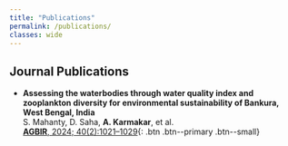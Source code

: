 ```yaml
---
title: "Publications"
permalink: /publications/
classes: wide
---
```


## Journal Publications

* **Assessing the waterbodies through water quality index and zooplankton diversity for environmental sustainability of Bankura, West Bengal, India**  
  S. Mahanty, D. Saha, **A. Karmakar**, et al.  
  [**AGBIR**, 2024; 40(2):1021–1029](https://www.abrinternationaljournal.org/articles/assessing-the-waterbodies-through-water-quality-index-and-zooplankton-diversity-for-environmental-sustainability-of-bankura-west-b-107437.html){: .btn .btn--primary .btn--small}

<!-- Future publications can be added below like this example -->

<!--
## Conference Papers

* **Title of Your Conference Paper**\\
  A. Karmakar, Co-author A, Co-author B\\
  [**Conference Name**](https://link-to-conference.org), Year  
  [paper](https://link-to-paper.com){: .btn .btn--primary .btn--small}
-->
